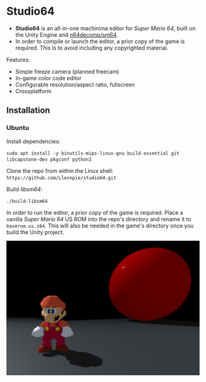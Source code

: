 # Studio64

- **Studio64** is an all-in-one machinima editor for *Super Mario 64*, built on the Unity Engine and [n64decomp/sm64](https://github.com/n64decomp/sm64).
- In order to compile or launch the editor, a prior copy of the game is required. This is to avoid including any copyrighted material.

Features:

- Simple freeze camera (planned freecam)
- In-game color code editor
- Configurable resolution/aspect ratio, fullscreen
- Crossplatform

## Installation

### Ubuntu

Install dependencies:
```
sudo apt install -y binutils-mips-linux-gnu build-essential git libcapstone-dev pkgconf python3
```

Clone the repo from within the Linux shell: `https://github.com/Llennpie/studio64.git`

Build *libsm64*:
```
./build-libsm64
```

In order to run the editor, a prior copy of the game is required. Place a vanilla *Super Mario 64* US ROM into the repo's directory and rename it to `baserom.us.z64`. This will also be needed in the game's directory once you build the Unity project.

![Screenshot](screenshot.png)